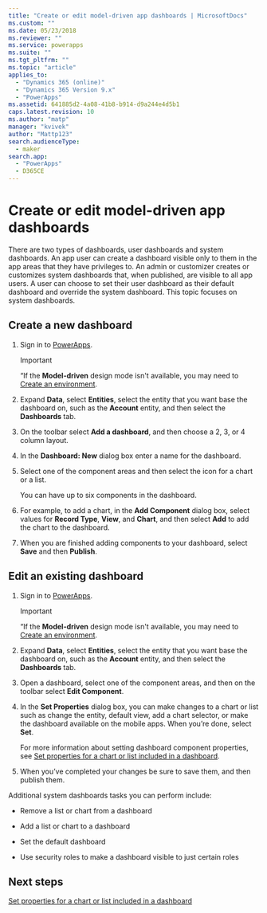 ```yaml
---
title: "Create or edit model-driven app dashboards | MicrosoftDocs"
ms.custom: ""
ms.date: 05/23/2018
ms.reviewer: ""
ms.service: powerapps
ms.suite: ""
ms.tgt_pltfrm: ""
ms.topic: "article"
applies_to: 
  - "Dynamics 365 (online)"
  - "Dynamics 365 Version 9.x"
  - "PowerApps"
ms.assetid: 641885d2-4a08-41b8-b914-d9a244e4d5b1
caps.latest.revision: 10
ms.author: "matp"
manager: "kvivek"
author: "Mattp123"
search.audienceType: 
  - maker
search.app: 
  - "PowerApps"
  - D365CE
---
```

# Create or edit model-driven app dashboards

There are two types of dashboards, user dashboards and system dashboards. An app user can create a dashboard visible only to them in the app areas that they have privileges to. An admin or customizer creates or customizes system dashboards that, when published, are visible to all app users. A user can choose to set their user dashboard as their default dashboard and override the system dashboard. This topic focuses on system dashboards.  
  
<a name="BKMK_createdashboard"></a>   
## Create a new dashboard  
  
1.  Sign in to [PowerApps](https://make.powerapps.com/?utm_source=padocs&utm_medium=linkinadoc&utm_campaign=referralsfromdoc).

    > [!IMPORTANT]
    > “If the **Model-driven** design mode isn't available, you may need to [Create an environment](https://docs.microsoft.com/powerapps/administrator/create-environment).   
  
2. Expand **Data**, select **Entities**, select the entity that you want base the dashboard on, such as the **Account** entity, and then select the **Dashboards** tab. 

3. On the toolbar select **Add a dashboard**, and then choose a 2, 3, or 4 column layout.  
  
4.  In the **Dashboard: New** dialog box enter a name for the dashboard.  
  
5.  Select one of the component areas and then select the icon for a chart or a list.  
  
     You can have up to six components in the dashboard.  
  
6.  For example, to add a chart, in the **Add Component** dialog box, select values for **Record Type**, **View**, and **Chart**, and then select **Add** to add the chart to the dashboard.  
  
7.  When you are finished adding components to your dashboard, select **Save** and then **Publish**.  
  
<a name="BKMK_editdashboard"></a>   
## Edit an existing dashboard  
  
1. Sign in to [PowerApps](https://make.powerapps.com/?utm_source=padocs&utm_medium=linkinadoc&utm_campaign=referralsfromdoc).

    > [!IMPORTANT]
    > “If the **Model-driven** design mode isn't available, you may need to [Create an environment](https://docs.microsoft.com/powerapps/administrator/create-environment).    
  
2. Expand **Data**, select **Entities**, select the entity that you want base the dashboard on, such as the **Account** entity, and then select the **Dashboards** tab.  

3. Open a dashboard, select one of the component areas, and then on the toolbar select **Edit Component**.  
  
4.  In the **Set Properties** dialog box, you can make changes to a chart or list such as change the entity, default view, add a chart selector, or make the dashboard available on the mobile apps. When you’re done, select **Set**.  
  
     For more information about setting dashboard component properties, see [Set properties for a chart or list included in a dashboard](set-properties-chart-list-included-dashboard.md).  
  
4.  When you’ve completed your changes be sure to save them, and then publish them.  
  
Additional system dashboards tasks you can perform include:  
  
-   Remove a list or chart from a dashboard  

-   Add a list or chart to a dashboard  

-   Set the default dashboard  

-   Use security roles to make a dashboard visible to just certain roles    

## Next steps  
[Set properties for a chart or list included in a dashboard](set-properties-chart-list-included-dashboard.md)
